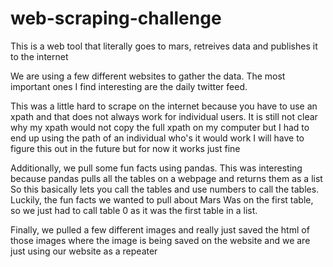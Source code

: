 # web-scraping-challenge

This is a web tool that literally goes to mars, retreives data and publishes it to the internet

We are using a few different websites to gather the data. The most important ones I find interesting are the daily twitter feed.

This was a little hard to scrape on the internet because you have to use an xpath and that does not always work for individual users.
It is still not clear why my xpath would not copy the full xpath on my computer but I had to end up using the path of an individual who's it would work
I will have to figure this out in the future but for now it works just fine

Additionally, we pull some fun facts using pandas.  This was interesting because pandas pulls all the tables on a webpage and returns them as a list
So this basically lets you call the tables and use numbers to call the tables.  Luckily, the fun facts we wanted to pull about Mars
Was on the first table, so we just had to call table 0 as it was the first table in a list.

Finally, we pulled a few different images and really just saved the html of those images where the image is being saved on the website
and we are just using our website as a repeater


